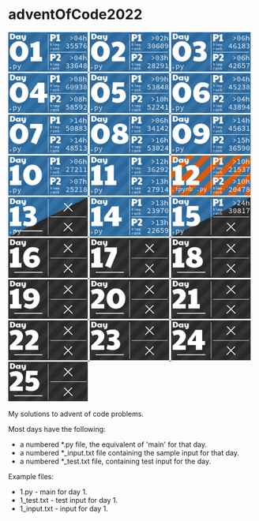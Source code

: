 # adventOfCode2022

<!-- AOC TILES BEGIN -->
<a href="https://github.com/reckter/aoc2022/blob/main/main/days/Day1.kt">
  <img src="Media/2022/01.png" width="161px">
</a>
<a href="https://github.com/reckter/aoc2022/blob/main/main/days/Day2.kt">
  <img src="Media/2022/02.png" width="161px">
</a>
<a href="https://github.com/reckter/aoc2022/blob/main/main/days/Day3.kt">
  <img src="Media/2022/03.png" width="161px">
</a>
<a href="https://github.com/reckter/aoc2022/blob/main/main/days/Day4.kt">
  <img src="Media/2022/04.png" width="161px">
</a>
<a href="https://github.com/reckter/aoc2022/blob/main/main/days/Day5.kt">
  <img src="Media/2022/05.png" width="161px">
</a>
<a href="https://github.com/reckter/aoc2022/blob/main/main/days/Day6.kt">
  <img src="Media/2022/06.png" width="161px">
</a>
<a href="https://github.com/reckter/aoc2022/blob/main/main/days/Day7.kt">
  <img src="Media/2022/07.png" width="161px">
</a>
<a href="https://github.com/reckter/aoc2022/blob/main/main/days/Day8.kt">
  <img src="Media/2022/08.png" width="161px">
</a>
<a href="https://github.com/reckter/aoc2022/blob/main/main/days/Day9.kt">
  <img src="Media/2022/09.png" width="161px">
</a>
<a href="https://github.com/reckter/aoc2022/blob/main/main/days/Day10.kt">
  <img src="Media/2022/10.png" width="161px">
</a>
<a href="https://github.com/reckter/aoc2022/blob/main/main/days/Day11.kt">
  <img src="Media/2022/11.png" width="161px">
</a>
<a href="https://github.com/reckter/aoc2022/blob/main/main/days/Day12.kt">
  <img src="Media/2022/12.png" width="161px">
</a>
<a href="https://github.com/reckter/aoc2022/blob/main/main/days/Day13.kt">
  <img src="Media/2022/13.png" width="161px">
</a>
<a href="https://github.com/reckter/aoc2022/blob/main/main/days/Day14.kt">
  <img src="Media/2022/14.png" width="161px">
</a>
<a href="https://github.com/reckter/aoc2022/blob/main/main/days/Day15.kt">
  <img src="Media/2022/15.png" width="161px">
</a>
<a href="https://github.com/reckter/aoc2022/blob/main/main/days/Day16.kt">
  <img src="Media/2022/16.png" width="161px">
</a>
<a href="https://github.com/reckter/aoc2022/blob/main/main/days/Day17.kt">
  <img src="Media/2022/17.png" width="161px">
</a>
<a href="https://github.com/reckter/aoc2022/blob/main/main/days/Day18.kt">
  <img src="Media/2022/18.png" width="161px">
</a>
<a href="https://github.com/reckter/aoc2022/blob/main/main/days/Day19.kt">
  <img src="Media/2022/19.png" width="161px">
</a>
<a href="https://github.com/reckter/aoc2022/blob/main/main/days/Day20.kt">
  <img src="Media/2022/20.png" width="161px">
</a>
<a href="https://github.com/reckter/aoc2022/blob/main/main/days/Day21.kt">
  <img src="Media/2022/21.png" width="161px">
</a>
<a href="https://github.com/reckter/aoc2022/blob/main/main/days/Day22.kt">
  <img src="Media/2022/22.png" width="161px">
</a>
<a href="https://github.com/reckter/aoc2022/blob/main/main/days/Day23.kt">
  <img src="Media/2022/23.png" width="161px">
</a>
<a href="https://github.com/reckter/aoc2022/blob/main/main/days/Day24.kt">
  <img src="Media/2022/24.png" width="161px">
</a>
<a href="https://github.com/reckter/aoc2022/blob/main/main/days/Day25.kt">
  <img src="Media/2022/25.png" width="161px">
</a>
<!-- AOC TILES END -->

My solutions to advent of code problems.

Most days have the following:
* a numbered *.py file, the equivalent of 'main' for that day.
* a numbered *_input.txt file containing the sample input for that day.
* a numbered *_test.txt file, containing test input for the day.

Example files:
* 1.py - main for day 1.
* 1_test.txt - test input for day 1.
* 1_input.txt - input for day 1.
